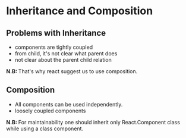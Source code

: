 # Inheritance and Composition

## Problems with Inheritance

- components are tightly coupled
- from child, it's not clear what parent does
- not clear about the parent child relation


<b>N.B: </b> That's why react suggest us to use composition.

## Composition

- All components can be used independently.
- loosely coupled components

<b>N.B: </b> For maintainability one should inherit only React.Component class while using a class component.